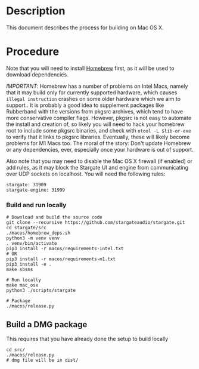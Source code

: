 # Description
This document describes the process for building on Mac OS X.

# Procedure
Note that you will need to install [Homebrew](https://brew.sh/) first, as it
will be used to download dependencies.

*IMPORTANT*: Homebrew has a number of problems on Intel Macs, namely that it
may build only for currently supported hardware, which causes `illegal
instruction` crashes on some older hardware which we aim to support..  It is
probably a good idea to supplement packages like Rubberband with the versions
from pkgsrc archives, which tend to have more conservative compiler flags.
However, pkgsrc is not easy to automate the install and creation of, so likely
you will need to hack your homebrew root to include some pkgsrc binaries, and
check with `otool -L $lib-or-exe` to verify that it links to pkgsrc libraries.
Eventually, these will likely become problems for M1 Macs too.  The moral of
the story:  Don't update Homebrew or any dependencies, ever, especially once
your hardware is out of support.

Also note that you may need to disable the Mac OS X firewall (if enabled) or
add rules, as it may block the Stargate UI and engine from communicating over
UDP sockets on localhost.  You will need the following rules:
```
stargate: 31909
stargate-engine: 31999
```

### Build and run locally
```
# Download and build the source code
git clone --recursive https://github.com/stargateaudio/stargate.git
cd stargate/src
./macos/homebrew_deps.sh
python3 -m venv venv
. venv/bin/activate
pip3 install -r macos/requirements-intel.txt
# OR
pip3 install -r macos/requirements-m1.txt
pip3 install -e .
make sbsms

# Run locally
make mac_osx
python3 ./scripts/stargate

# Package
./macos/release.py
```

## Build a DMG package
This requires that you have already done the setup to build locally
```
cd src/
./macos/release.py
# dmg file will be in dist/
```

